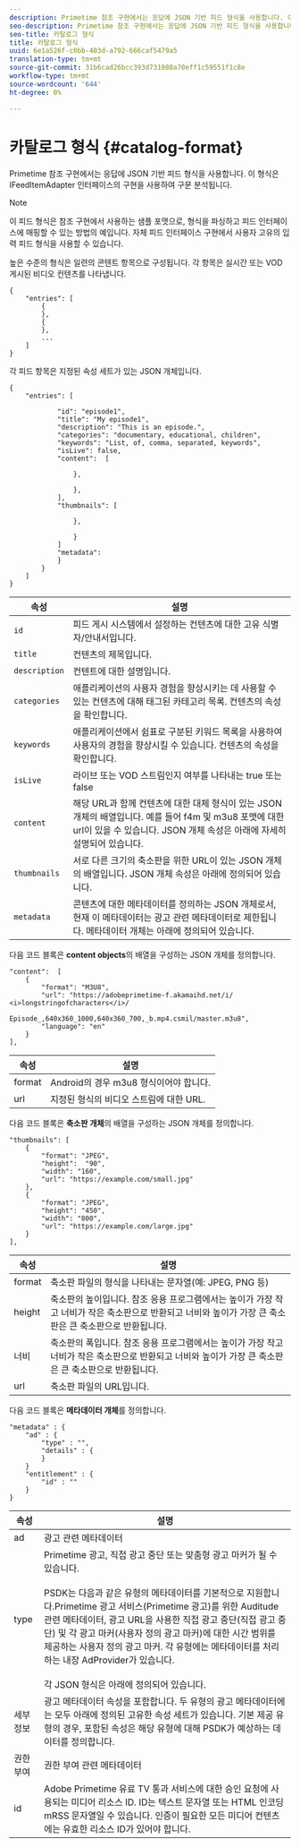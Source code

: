 ```yaml
---
description: Primetime 참조 구현에서는 응답에 JSON 기반 피드 형식을 사용합니다. 이 형식은 IFeedItemAdapter 인터페이스의 구현을 사용하여 구문 분석됩니다.
seo-description: Primetime 참조 구현에서는 응답에 JSON 기반 피드 형식을 사용합니다. 이 형식은 IFeedItemAdapter 인터페이스의 구현을 사용하여 구문 분석됩니다.
seo-title: 카탈로그 형식
title: 카탈로그 형식
uuid: 6e1a526f-c0bb-403d-a792-666caf5479a5
translation-type: tm+mt
source-git-commit: 31b6cad26bcc393d731080a70eff1c59551f1c8e
workflow-type: tm+mt
source-wordcount: '644'
ht-degree: 0%

---
```



# 카탈로그 형식 {#catalog-format}

Primetime 참조 구현에서는 응답에 JSON 기반 피드 형식을 사용합니다. 이 형식은 IFeedItemAdapter 인터페이스의 구현을 사용하여 구문 분석됩니다.

>[!NOTE]
>
>이 피드 형식은 참조 구현에서 사용하는 샘플 포맷으로, 형식을 파싱하고 피드 인터페이스에 매핑할 수 있는 방법의 예입니다. 자체 피드 인터페이스 구현에서 사용자 고유의 입력 피드 형식을 사용할 수 있습니다.

높은 수준의 형식은 일련의 콘텐트 항목으로 구성됩니다. 각 항목은 실시간 또는 VOD 게시된 비디오 컨텐츠를 나타냅니다.

```
{
    "entries": [
        {
        },
        {
        },
        ...
    ]
}
```

각 피드 항목은 지정된 속성 세트가 있는 JSON 개체입니다.

```
{
    "entries": [
        
            "id": "episode1",
            "title": "My episode1",
            "description": "This is an episode.",
            "categories": "documentary, educational, children",
            "keywords": "List, of, comma, separated, keywords",
            "isLive": false,
            "content":  [
                
                },
                
                },
            ],
            "thumbnails": [
                
                },
                
                }
            ]
            "metadata": 
            } 
        }
    ]
}
```

| 속성 | 설명 |
|---|---|
| `id` | 피드 게시 시스템에서 설정하는 컨텐츠에 대한 고유 식별자/안내서입니다. |
| `title` | 컨텐츠의 제목입니다. |
| `description` | 컨텐트에 대한 설명입니다. |
| `categories` | 애플리케이션의 사용자 경험을 향상시키는 데 사용할 수 있는 컨텐츠에 대해 태그된 카테고리 목록. 컨텐츠의 속성을 확인합니다. |
| `keywords` | 애플리케이션에서 쉼표로 구분된 키워드 목록을 사용하여 사용자의 경험을 향상시킬 수 있습니다. 컨텐츠의 속성을 확인합니다. |
| `isLive` | 라이브 또는 VOD 스트림인지 여부를 나타내는 true 또는 false |
| `content` | 해당 URL과 함께 컨텐츠에 대한 대체 형식이 있는 JSON 개체의 배열입니다. 예를 들어 f4m 및 m3u8 포맷에 대한 url이 있을 수 있습니다. JSON 개체 속성은 아래에 자세히 설명되어 있습니다. |
| `thumbnails` | 서로 다른 크기의 축소판을 위한 URL이 있는 JSON 개체의 배열입니다. JSON 개체 속성은 아래에 정의되어 있습니다. |
| `metadata` | 콘텐츠에 대한 메타데이터를 정의하는 JSON 개체로서, 현재 이 메타데이터는 광고 관련 메타데이터로 제한됩니다. 메타데이터 개체는 아래에 정의되어 있습니다. |

다음 코드 블록은 **content objects**&#x200B;의 배열을 구성하는 JSON 개체를 정의합니다.

```
"content":  [
    {
        "format": "M3U8",
        "url": "https://adobeprimetime-f.akamaihd.net/i/
<i>longstringofcharacters</i>/
                 Episode_,640x360_1000,640x360_700,_b.mp4.csmil/master.m3u8",
        "language": "en"
    }  
],
```

| 속성 | 설명 |
|--- |--- |
| format | Android의 경우 m3u8 형식이어야 합니다. |
| url | 지정된 형식의 비디오 스트림에 대한 URL. |

다음 코드 블록은 **축소판 개체**&#x200B;의 배열을 구성하는 JSON 개체를 정의합니다.

```
"thumbnails": [
    {
        "format": "JPEG",
        "height":  "90",
        "width": "160",
        "url": "https://example.com/small.jpg"
    },
    {
        "format": "JPEG",
        "height": "450",
        "width": "800",
        "url": "https://example.com/large.jpg"
    }
],
```

| 속성 | 설명 |
|---|---|
| format | 축소판 파일의 형식을 나타내는 문자열(예: JPEG, PNG 등) |
| height | 축소판의 높이입니다. 참조 응용 프로그램에서는 높이가 가장 작고 너비가 작은 축소판으로 반환되고 너비와 높이가 가장 큰 축소판은 큰 축소판으로 반환됩니다. |
| 너비 | 축소판의 폭입니다. 참조 응용 프로그램에서는 높이가 가장 작고 너비가 작은 축소판으로 반환되고 너비와 높이가 가장 큰 축소판은 큰 축소판으로 반환됩니다. |
| url | 축소판 파일의 URL입니다. |

다음 코드 블록은 **메타데이터 개체**&#x200B;를 정의합니다.

```
"metadata" : {
    "ad" : {
        "type" : "",
        "details" : {
        }
    }
    "entitlement" : {
        "id" : ""
    }
}
```

| 속성 | 설명 |
|--- |--- |
| ad | 광고 관련 메타데이터 |
| type | Primetime 광고, 직접 광고 중단 또는 맞춤형 광고 마커가 될 수 있습니다. <br/><br/>PSDK는 다음과 같은 유형의 메타데이터를 기본적으로 지원합니다.Primetime 광고 서비스(Primetime 광고)를 위한 Auditude 관련 메타데이터, 광고 URL을 사용한 직접 광고 중단(직접 광고 중단) 및 각 광고 마커(사용자 정의 광고 마커)에 대한 시간 범위를 제공하는 사용자 정의 광고 마커. 각 유형에는 메타데이터를 처리하는 내장 AdProvider가 있습니다.  <br/><br/>각 JSON 형식은 아래에 정의되어 있습니다. |
| 세부 정보 | 광고 메타데이터 속성을 포함합니다. 두 유형의 광고 메타데이터에는 모두 아래에 정의된 고유한 속성 세트가 있습니다. 기본 제공 유형의 경우, 포함된 속성은 해당 유형에 대해 PSDK가 예상하는 데이터를 정의합니다. |
| 권한 부여 | 권한 부여 관련 메타데이터 |
| id | Adobe Primetime 유료 TV 통과 서비스에 대한 승인 요청에 사용되는 미디어 리소스 ID. ID는 텍스트 문자열 또는 HTML 인코딩 mRSS 문자열일 수 있습니다. 인증이 필요한 모든 미디어 컨텐츠에는 유효한 리소스 ID가 있어야 합니다. |

